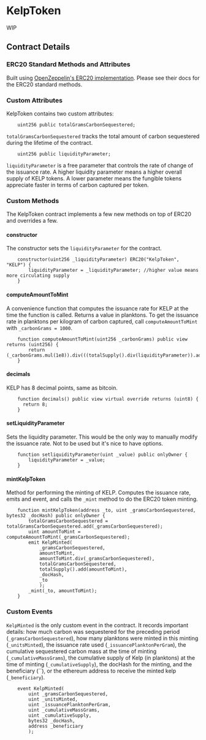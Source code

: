 # KelpToken

WIP

## Contract Details

### ERC20 Standard Methods and Attributes
Built using [OpenZeppelin's ERC20 implementation](https://docs.openzeppelin.com/contracts/2.x/api/token/erc20). Please see their docs for the ERC20 standard methods.

### Custom Attributes
KelpToken contains two custom attributes: 
```
    uint256 public totalGramsCarbonSequestered;
```

`totalGramsCarbonSequestered` tracks the total amount of carbon sequestered during the lifetime of the contract.

```
    uint256 public liquidityParameter;
```
`liquidityParameter` is a free parameter that controls the rate of change of the issuance rate. A higher liquidity parameter means a higher overall supply of KELP tokens. A lower parameter means the fungible tokens appreciate faster in terms of carbon captured per token.

### Custom Methods
The KelpToken contract implements a few new methods on top of ERC20 and overrides a few.

#### constructor
The constructor sets the `liquidityParameter` for the contract.
```
    constructor(uint256 _liquidityParameter) ERC20("KelpToken", "KELP") {
        liquidityParameter = _liquidityParameter; //higher value means more circulating supply
    }
```
#### computeAmountToMint
A convenience function that computes the issuance rate for KELP at the time the function is called. Returns a value in planktons. To get the issuance rate in planktons per kilogram of carbon captured, call `computeAmountToMint` with `_carbonGrams = 1000`.
```
    function computeAmountToMint(uint256 _carbonGrams) public view returns (uint256) {
        return (_carbonGrams.mul(1e8)).div(((totalSupply().div(liquidityParameter)).add(1)));
    }
```

#### decimals
KELP has 8 decimal points, same as bitcoin.
```
    function decimals() public view virtual override returns (uint8) {
      return 8;
    }
```

#### setLiquidityParameter
Sets the liquidity parameter. This would be the only way to manually modify the issuance rate. Not to be used but it's nice to have options.
```
    function setliquidityParameter(uint _value) public onlyOwner {
        liquidityParameter = _value;
    }
```

#### mintKelpToken
Method for performing the minting of KELP. Computes the issuance rate, emits and event, and calls the `_mint` method to do the ERC20 token minting.
```
    function mintKelpToken(address _to, uint _gramsCarbonSequestered, bytes32 _docHash) public onlyOwner {
        totalGramsCarbonSequestered = totalGramsCarbonSequestered.add(_gramsCarbonSequestered);
        uint amountToMint = computeAmountToMint(_gramsCarbonSequestered);
        emit KelpMinted(
            _gramsCarbonSequestered, 
            amountToMint, 
            amountToMint.div(_gramsCarbonSequestered),
            totalGramsCarbonSequestered,
            totalSupply().add(amountToMint),
            _docHash,
            _to
            );
        _mint(_to, amountToMint);
    }
```




### Custom Events
`KelpMinted` is the only custom event in the contract. It records important details: how much carbon was sequestered for the preceding period (`_gramsCarbonSequestered`), how many planktons were minted in this minting (`_unitsMinted`), the issuance rate used (`_issuancePlanktonPerGram`), the cumulative sequestered carbon mass at the time of minting (`_cumulativeMassGrams`), the cumulative supply of Kelp (in planktons) at the time of minting (`_cumulativeSupply`), the docHash for the minting, and the beneficiary (``), or the ethereum address to receive the minted kelp (`_beneficiary`).

```
    event KelpMinted(
        uint _gramsCarbonSequestered, 
        uint _unitsMinted, 
        uint _issuancePlanktonPerGram,
        uint _cumulativeMassGrams,
        uint _cumulativeSupply,
        bytes32 _docHash,
        address _beneficiary
        );
```
